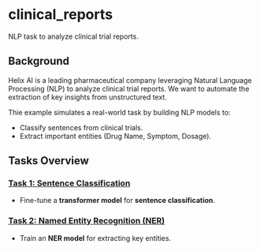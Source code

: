 # clinical_reports
NLP task to analyze clinical trial reports.

## Background

Helix AI is a leading pharmaceutical company leveraging Natural Language Processing (NLP) to analyze clinical trial reports. We want to automate the extraction of key insights from unstructured text.

Thie example simulates a real-world task by building NLP models to:
- Classify sentences from clinical trials.
- Extract important entities (Drug Name, Symptom, Dosage).

## Tasks Overview

### [Task 1: Sentence Classification](./sentence_classification/)
- Fine-tune a **transformer model** for **sentence classification**.

### [Task 2: Named Entity Recognition (NER)](./named_entity_recognition/)
- Train an **NER model** for extracting key entities.